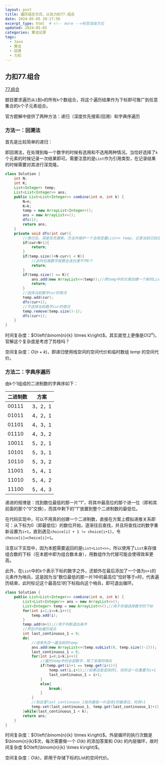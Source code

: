```yaml
---
layout: post
title: 遍历组合方式，以及力扣77.组合
date: 2024-05-05 20:17:50
excerpt_type: html  # <!-- more -->标签渲染方式
updated: 2024-05-05
categories: 算法记录
tags:
  - Java
  - 算法
  - 回溯
  - 力扣
---
```


## 力扣77.组合

[77.组合](https://leetcode.cn/problems/combinations/description/)

题目要求遍历从`1`到`n`的所有`k`个数组合，将这个遍历结果作为下标即可推广到任意集合的`k`个子元素组合。

官方题解中提供了两种方法：递归（深度优先搜索/回溯）和字典序遍历

### 方法一：回溯法

首先是比较简单的递归：

即回溯法，在处理到每一个数字的时候有选用和不选用两种情况。当恰好选择了`k`个元素的时候记录一次结果即可。需要注意的是`List`作为引用类型，在记录结果的时候需要对其进行深克隆。

```java
class Solution {
    int N;
    int K;
    List<Integer> temp;
    List<List<Integer>> ans;
    public List<List<Integer>> combine(int n, int k) {
        N=n;
        K=k;
        temp = new ArrayList<Integer>();
        ans = new ArrayList<>();
        dfs(1);
        return ans;
    }
    private void dfs(int cur){
        //递归法，深度优先搜索。方法外维护一个全局变量List<> temp，记录当前已经选择的数字
        if(cur>N+1){
            return;
        }
        if(temp.size()+N-cur+1 < K){
            //此时后面数字就算全选也凑不齐K个
            return;
        }
        if(temp.size() == K){
            ans.add(new ArrayList<>(temp));//用temp中的元素创建一个新的List，防止添加到ans里面的只是temp的引用
            return;
        }
        //选择当前数字cur的情况
        temp.add(cur);
        dfs(cur+1);
        //不选择当前数字cur的情况
        temp.remove(temp.size()-1);
        dfs(cur+1);
    }
}
```

时间复杂度：$O\left(\binom{n}{k} \times k\right)$。其实直觉上更像是$O(2^n)$，官解这个复杂度是考虑了剪枝吗？

空间复杂度：$O(n+k)$，即递归使用栈空间的空间代价和临时数组 $\textit{temp}$ 的空间代价。

### 方法二：字典序遍历

由k个1组成的二进制数的字典序如下：

| 二进制数 | 方案 |  
| --- | --- |  
| 00111 | 3，2，1 |
| 01011 | 4，2，1 |
| 01101 | 4，3，1 |
| 01110 | 4，3，2 |
| 10011 | 5，2，1 |
| 10101 | 5，3，1 |
| 10110 | 5，3，2 |
| 11001 | 5，4，1 |
| 11010 | 5，4，2 |
| 11100 | 5，4，3 |

递进的规律是：找到数位最低的那一片"1"，将其中最高位的那个进一位（即和其前面的那个"0"交换），而其中剩下的"1"放置到整个二进制数的最低位。

在代码实现中，可以不用真的创建一个二进制数，直接在方案上模拟递推关系即可：从下标为0（即最低位）的数位开始，逐渐往后查找，并且将查找过的数字重新设置为`i+1`，直到遇见`choice[i] + 1 != choice[i+1]`，令`choice[i]=choice[i]+1`。

注意以下实现中，因为本题需要返回的是`List<List<>>`，所以使用了`List`来存储组合数的下标（在本题中即为组合数本身），用数组作为代替可能会使得效率更高。

此外，在`List`中的`k`个表示下标的数字之外，还额外在最后添加了一个值为`n+1`的元素作为哨兵，这是因为当“数位最低的那一片1中的最高位”恰好等于`n`时，代表遍历结束，此时标记这个最高位1的下标指向这个哨兵，即可退出循环。

```java
class Solution {
    public List<List<Integer>> combine(int n, int k) {
        List<List<Integer>> ans = new ArrayList<>();
        List<Integer> temp = new ArrayList<>();//用于存储选择数字的下标
        for(int i=1;i<=k;i++){
            temp.add(i);
        }
        temp.add(n+1);//用于判断退出条件
        //然后开始遍历组合
        int last_continuous_1 = 0;
        do{
            //进来先存一遍当前的temp
            ans.add(new ArrayList<>(temp.subList(0, temp.size()-1)));
            last_continuous_1 = 0;
            for(int i=0;i<k;i++){
                //遍历temp中的全部数字，除了末尾的哨兵
                if(temp.get(i)+1 == temp.get(i+1)){
                    temp.set(i,i+1);//如果这是连续的1，则将这一位重置为i+1
                    last_continuous_1 = i+1;
                }
                else{
                    break;
                }
            }
            //到这里last_continuous_1指向最低一片连续1的最高位，将其+1
            temp.set(last_continuous_1, temp.get(last_continuous_1)+1);
        }while(last_continuous_1 < k);
        return ans;
    }
}
```

时间复杂度：$O\left(\binom{n}{k} \times k\right)$。外层循环的执行次数是$\binom{n}{k}$次，每次需要做一个 $O(k)$ 的添加答案和 $O(k)$ 的内层循环，故时间复杂度 $O\left(\binom{n}{k} \times k\right)$。

空间复杂度：$O(k)$，即用于存储下标的List的空间代价。
